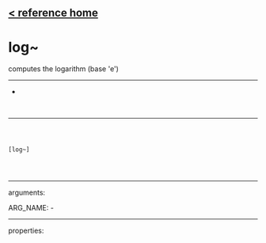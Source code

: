 [< reference home](index.html)
---

# log~


computes the logarithm (base &#39;e&#39;)

---

-
<br>


---


```



[log~]


            
```

---
arguments:

ARG_NAME: -<br>

---
properties:


